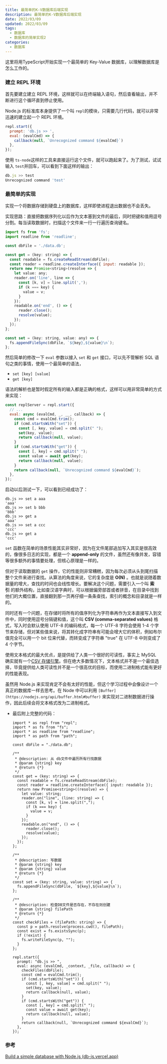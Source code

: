 ```yaml
---
title: 最简单的K-V数据库后端实现
description: 最简单的K-V数据库后端实现
date: 2022/03/09
updated: 2022/03/09
tags:
  - 数据库
  - 数据库的简单实现2
categories:
  - 数据库
---
```


这里将用TypeScript开始实现一个最简单的 Key-Value 数据库，以理解数据库是怎么工作的。

### ****建立 REPL 环境****

首先要建立建立 REPL 环境，这样就可以在终端输入语句，然后查看输出，并不断进行这个循环直到停止使用。

Node.js 的标准库本身提供了一个叫 `repl`的模块，只需要几行代码，就可以非常迅速的建立起一个 REPL 环境。

```jsx
repl.start({
  prompt: 'db.js >> ',
  eval: (evalCmd) => {
    callback(null, `Unrecognized command ${evalCmd}`)
  },
});
```

使用 `ts-node`这样的工具来直接运行这个文件，就可以跑起来了。为了测试，试试输入 `test`并回车，可以看到下面这样的输出：

```jsx
db.js >> test
Unrecognized command 'test'
```

### 最简单的实现

实现一个将数据存储到硬盘上的数据库，这样即使进程退出数据也不会丢失。

实现思路：直接把数据序列化以后作为文本塞到文件的最后，同时把键和值用逗号分割。每当读取数据时，扫描这个文件来一行一行遍历查询键名。

```jsx
import fs from 'fs';
import readline from 'readline';

const dbFile = './data.db';

const get = (key: string) => {
  const readable = fs.createReadStream(dbFile);
  const reader = readline.createInterface({ input: readable });
  return new Promise<string>(resolve => {
    let value: any;
    reader.on('line', line => {
      const [k, v] = line.split(',');
      if (k === key) {
        value = v;
      }
    });
    readable.on('end', () => {
      reader.close();
      resolve(value);
    });
  });
};

const set = (key: string, value: any) => {
  fs.appendFileSync(dbFile, `${key},${value}\n`);
};
```

然后简单的修改一下 `eval` 参数以接入 `set` 和 `get` 接口，可以先不管解析 SQL 语句之类的事情，使用一个最简单的语法，

- `set [key] [value]`
- `get [key]`

语法的解析也是暂时假定所有的输入都是正确的格式，这样可以用非常简单的方式来实现：

```jsx
const replServer = repl.start({
  // ...
  eval: async (evalCmd, _, __, callback) => {
    const cmd = evalCmd.trim();
    if (cmd.startsWith("set")) {
      const [, key, value] = cmd.split(" ");
      set(key, value);
      return callback(null, value);
    }
    if (cmd.startsWith("get")) {
      const [, key] = cmd.split(" ");
      const value = await get(key);
      return callback(null, value);
    }
    return callback(null, `Unrecognized command ${evalCmd}`);
  },
});
```

启动以后测试一下，可以看到已经成功了：

```
db.js >> set a aaa
'aaa'
db.js >> set b bbb
'bbb'
db.js >> get a
'aaa'
db.js >> set a ccc
'ccc'
db.js >> get a
'ccc'
```

`set` 函数在简单的场景性能其实非常好，因为在文件尾部追加写入其实是很高效的，像很多日志的实现，都是一个 **append-only** 的文件，虽然还有像并发，容错等很多额外的事情要处理，但核心原理是一样的。

但对于读取数据的 `get` 操作，它的性能则非常糟糕，因为每次必须从头到尾扫描整个文件来进行查找。从算法的角度来说，它的复杂度是 **O(N)** 。也就是说随着数据量的增大，查找的时间也会线性增长。要解决这个问题，需要引入一个叫 **索引** 的额外结构，比如查汉语字典时，可以根据偏旁部首或者拼音，在目录中找到他们的大概位置，直接翻到那一页再仔细一条条查找，索引的概念和目录就是一样的。

同时还有一个问题，在存储时将所有的值序列化为字符串再作为文本直接写入到文件中，同时使用逗号分隔键和值，这个叫 **CSV (comma-separated values)** 格式，写入时会默认使用 UTF-8 的编码格式，每一个 UTF-8 字符会使用 1-4 个字节来存储，但对某些值来说，将其转化成字符串有可能会增大它的体积，例如布尔值完全可以用一个 bit 位来代替，而转变成了字符串 "true" 在 UTF-8 中则变成了 4 个字节。

使用文本格式的最大优点，是提供给了人类一个很好的可读性，事实上 MySQL 确实就有一个[CSV 存储引擎](https://dev.mysql.com/doc/refman/5.7/en/csv-storage-engine.html)。但在绝大多数情况下，文本格式并不是一个最佳选择，毕竟提供给人类可读性并不是一个很高优的目标，而使用二进制格式能有更好的性能表现。

虽然用 Node.js 来实现肯定不会有太好的性能，但这个学习过程中会像设计一个真正的数据库一样去思考。在 Node 中可以利用 `[Buffer](https://nodejs.org/api/buffer.html#buffer)` 来实现对二进制数据进行操作，因此后续会将文本格式改为二进制格式。

- 最后附上完整的代码：

    ```tsx
    import * as repl from "repl";
    import * as fs from "fs";
    import * as readline from "readline";
    import * as path from "path";
    
    const dbFile = "./data.db";
    
    /**
     * @description: 从 db文件中遍历所有行找数据
     * @param {string} key
     * @return {*}
     */
    const get = (key: string) => {
      const readable = fs.createReadStream(dbFile);
      const reader = readline.createInterface({ input: readable });
      return new Promise<string>((resolve) => {
        let value: string;
        reader.on("line", (line: string) => {
          const [k, v] = line.split(",");
          if (k === key) {
            value = v;
          }
        });
        readable.on("end", () => {
          reader.close();
          resolve(value);
        });
      });
    };
    
    /**
     * @description: 写数据
     * @param {string} key
     * @param {string} value
     * @return {*}
     */
    const set = (key: string, value: string) => {
      fs.appendFileSync(dbFile, `${key},${value}\n`);
    };
    
    /**
     * @description: 检查DB文件是否存在，不存在则创建
     * @param {string} filePath
     * @return {*}
     */
    const checkFiles = (filePath: string) => {
      const p = path.resolve(process.cwd(), filePath);
      const exist = fs.existsSync(p);
      if (!exist) {
        fs.writeFileSync(p, "");
      }
    };
    
    repl.start({
      prompt: "db.js >> ",
      eval: async (evalCmd, _context, _file, callback) => {
        checkFiles(dbFile);
        const cmd = evalCmd.trim();
        if (cmd.startsWith("set")) {
          const [, key, value] = cmd.split(" ");
          set(key, value);
          return callback(null, value);
        }
        if (cmd.startsWith("get")) {
          const [, key] = cmd.split(" ");
          const value = await get(key);
          return callback(null, value);
        }
        return callback(null, `Unrecognized command ${evalCmd}`);
      },
    });
    ```


### 参考

[Build a simple database with Node.js (db-js.vercel.app)](https://db-js.vercel.app/2)